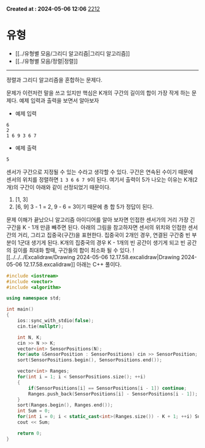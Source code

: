 **Created at : 2024-05-06 12:06**
[2212](https://www.acmicpc.net/problem/2212)
# 유형
- [[../유형별 모음/그리디 알고리즘|그리디 알고리즘]]
- [[../유형별 모음/정렬|정렬]]
***
정렬과 그리디 알고리즘을 혼합하는 문제다.

문제가 이런저런 말을 쓰고 있지만 핵심은 K개의 구간의 길이의 합이 가장 작게 하는 문제다.
예제 입력과 출력을 보면서 알아보자
- 예제 입력
```
6
2
1 6 9 3 6 7
```
- 예제 출력
```6
5
```

센서가 구간으로 지정될 수 있는 수라고 생각할 수 있다. 구간은 연속된 수이기 때문에 센서의 위치를 정렬하면 `1 3 6 6 7 9`이 된다.  여기서 출력이 5가 나오는 이유는 K개(2개)의 구간이 아래와 같이 선정되었기 때문이다.
1. \[1, 3]
2. \[6, 9]
3 - 1 = 2, 9 - 6 = 3이기 때문에 총 합 5가 정답이 된다.

문제 이해가 끝났으니 알고리즘 아이디어를 알아 보자면 인접한 센서가의 거리 가장 긴 구간을 K - 1개 만큼 빼주면 된다.
아래의 그림을 참고하자면 센서의 위치와 인접한 센서간의 거리, 그리고 집중국(구간)을 표현한다.
집중국이 2개인 경우, 연결된 구간중 빈 부분이 1군대 생기게 된다. K개의 집중국의 경우 K - 1개의 빈 공간이 생기게 되고 빈 공간의 길이를 최대화 할때, 구간들의 합이 최소화 될 수 있다.
![[../../../Excalidraw/Drawing 2024-05-06 12.17.58.excalidraw|Drawing 2024-05-06 12.17.58.excalidraw]]
아래는 C++ 풀이다.

```cpp
#include <iostream>
#include <vector>
#include <algorithm>

using namespace std;

int main()
{
    ios::sync_with_stdio(false);
    cin.tie(nullptr);

    int N, K;
    cin >> N >> K;
    vector<int> SensorPositions(N);
    for(auto &SensorPosition : SensorPositions) cin >> SensorPosition;
    sort(SensorPositions.begin(), SensorPositions.end());

    vector<int> Ranges;
    for(int i = 1; i < SensorPositions.size(); ++i)
    {
        if(SensorPositions[i] == SensorPositions[i - 1]) continue;
        Ranges.push_back(SensorPositions[i] - SensorPositions[i - 1]);
    }
    sort(Ranges.begin(), Ranges.end());
    int Sum = 0;
    for(int i = 0; i < static_cast<int>(Ranges.size()) - K + 1; ++i) Sum += Ranges[i];
    cout << Sum;

    return 0;
}
```